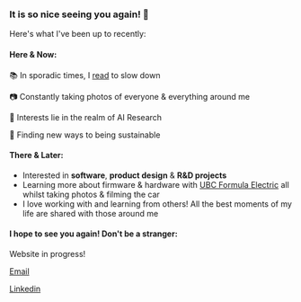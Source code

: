 ### It is so nice seeing you again! 👋

Here's what I've been up to recently: 

#### Here & Now: 

:books: In sporadic times, I [read](https://parallel-telephone-ee8.notion.site/fa81dd23c210421cbb732a73c72b633d?v=7d7ba9731ccb4d7da71a681554cd237a) to slow down

:camera: Constantly taking photos of everyone & everything around me

:microscope: Interests lie in the realm of AI Research

:herb: Finding new ways to being sustainable


#### There & Later:
* Interested in **software**, **product design** & **R&D projects** 
* Learning more about firmware & hardware with [UBC Formula Electric](https://www.ubcformulaelectric.com/) all whilst taking photos & filming the car
* I love working with and learning from others! All the best moments of my life are shared with those around me

#### I hope to see you again! Don't be a stranger:

Website in progress!

[Email](mailto:leahhmfernandez@gmail.com)

[Linkedin](https://www.linkedin.com/in/leah-fernandez-120045198/)
